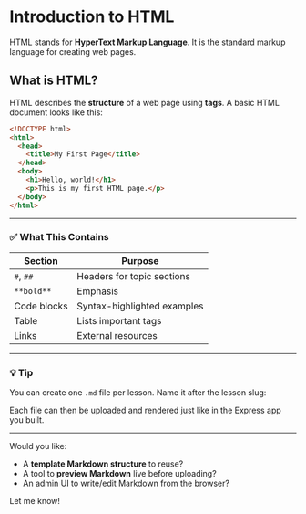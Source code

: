 # Introduction to HTML

HTML stands for **HyperText Markup Language**. It is the standard markup language for creating web pages.

## What is HTML?

HTML describes the **structure** of a web page using **tags**. A basic HTML document looks like this:

```html
<!DOCTYPE html>
<html>
  <head>
    <title>My First Page</title>
  </head>
  <body>
    <h1>Hello, world!</h1>
    <p>This is my first HTML page.</p>
  </body>
</html>
```

---

### ✅ What This Contains

| Section     | Purpose                     |
| ----------- | --------------------------- |
| `#`, `##`   | Headers for topic sections  |
| `**bold**`  | Emphasis                    |
| Code blocks | Syntax-highlighted examples |
| Table       | Lists important tags        |
| Links       | External resources          |

---

### 💡 Tip

You can create one `.md` file per lesson. Name it after the lesson slug:

Each file can then be uploaded and rendered just like in the Express app you built.

---

Would you like:

- A **template Markdown structure** to reuse?
- A tool to **preview Markdown** live before uploading?
- An admin UI to write/edit Markdown from the browser?

Let me know!
